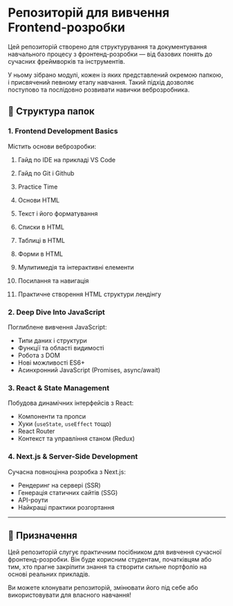 # Репозиторій для вивчення Frontend-розробки

Цей репозиторій створено для структурування та документування навчального процесу з фронтенд-розробки — від базових понять до сучасних фреймворків та інструментів.

У ньому зібрано модулі, кожен із яких представлений окремою папкою, і присвячений певному етапу навчання. Такий підхід дозволяє поступово та послідовно розвивати навички веброзробника.

## 📁 Структура папок

### 1. Frontend Development Basics

Містить основи веброзробки:

1. Гайд по IDE на прикладі VS Code

2. Гайд по Git i Github

3. Practice Time

4. Основи HTML

5. Текст і його форматування

6. Списки в HTML

7. Таблиці в HTML

8. Форми в HTML

9. Мулитимедія та інтерактивні елементи

10. Посилання та навигація

11. Практичне створення HTML структури лендінгу

### 2. Deep Dive Into JavaScript

Поглиблене вивчення JavaScript:

- Типи даних і структури
- Функції та області видимості
- Робота з DOM
- Нові можливості ES6+
- Асинхронний JavaScript (Promises, async/await)

### 3. React & State Management

Побудова динамічних інтерфейсів з React:

- Компоненти та пропси
- Хуки (`useState`, `useEffect` тощо)
- React Router
- Контекст та управління станом (Redux)

### 4. Next.js & Server-Side Development

Сучасна повноцінна розробка з Next.js:

- Рендеринг на сервері (SSR)
- Генерація статичних сайтів (SSG)
- API-роути
- Найкращі практики розгортання

---

## 🎯 Призначення

Цей репозиторій слугує практичним посібником для вивчення сучасної фронтенд-розробки. Він буде корисним студентам, початківцям або тим, хто прагне закріпити знання та створити сильне портфоліо на основі реальних прикладів.

Ви можете клонувати репозиторій, змінювати його під себе або використовувати для власного навчання!
